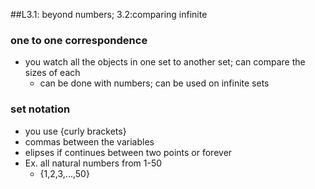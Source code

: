 ##L3.1: beyond numbers; 3.2:comparing infinite 
### one to one correspondence
- you watch all the objects in one set to another set; can compare the sizes of each
  - can be done with numbers; can be used on infinite sets

### set notation
- you use {curly brackets}
- commas between the variables
- elipses if continues between two points or forever
- Ex. all natural numbers from 1-50
  - {1,2,3,...,50}




